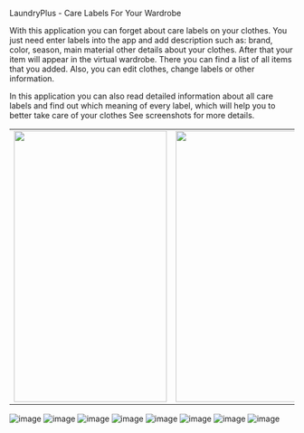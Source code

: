 LaundryPlus - Care Labels For Your Wardrobe

With this application you can forget about care labels on your clothes. You just need enter labels into the app and add description such as: brand, color, season, main material other details about your clothes. After that your item will appear in the virtual wardrobe. There you can find a list of all items that you added. Also, you can edit clothes, change labels or other information.

In this application you can also read detailed information about all care labels and find out which meaning of every label, which will help you to better take care of your clothes
See screenshots for more details.


<table>
  <tr>
    <td><img src="screenshots/1.png" width=270 height=480></td>
    <td><img src="screenshots/2.png" width=270 height=480></td>
    <td><img src="screenshots/3.png" width=270 height=480></td>
  </tr>
 </table>

![image](https://github.com/Dovahkiin169/CareLabelsApp/blob/master/Screenshots/1.png?raw=true)
![image](https://github.com/Dovahkiin169/CareLabelsApp/blob/master/Screenshots/2.png?raw=true)
![image](https://github.com/Dovahkiin169/CareLabelsApp/blob/master/Screenshots/3.png?raw=true)
![image](https://github.com/Dovahkiin169/CareLabelsApp/blob/master/Screenshots/4.png?raw=true)
![image](https://github.com/Dovahkiin169/CareLabelsApp/blob/master/Screenshots/5.png?raw=true)
![image](https://github.com/Dovahkiin169/CareLabelsApp/blob/master/Screenshots/6.png?raw=true)
![image](https://github.com/Dovahkiin169/CareLabelsApp/blob/master/Screenshots/7.png?raw=true)
![image](https://github.com/Dovahkiin169/CareLabelsApp/blob/master/Screenshots/8.png?raw=true)
